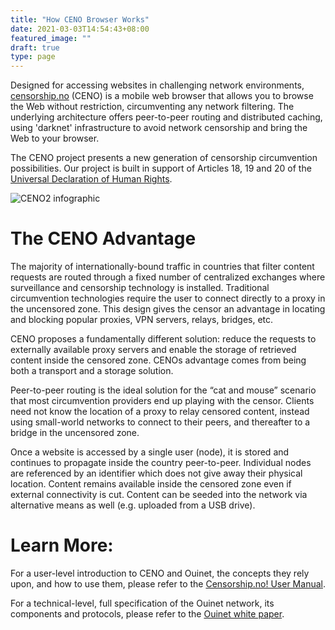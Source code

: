 ```yaml
---
title: "How CENO Browser Works"
date: 2021-03-03T14:54:43+08:00
featured_image: ""
draft: true
type: page
---
```


Designed for accessing websites in challenging network environments, [censorship.no](https://github.com/censorship-no) (CENO) is a mobile web browser that allows you to browse the Web without restriction, circumventing any network filtering. The underlying architecture offers peer-to-peer routing and distributed caching, using 'darknet' infrastructure to avoid network censorship and bring the Web to your browser.

The CENO project presents a new generation of censorship circumvention possibilities. Our project is built in support of Articles 18, 19 and 20 of the [Universal Declaration of Human Rights](http://www.un.org/en/universal-declaration-human-rights/).

![CENO2 infographic](/images/ceno_infographic.png)

# The CENO Advantage
The majority of internationally-bound traffic in countries that filter content requests are routed through a fixed number of centralized exchanges where surveillance and censorship technology is installed. Traditional circumvention technologies require the user to connect directly to a proxy in the uncensored zone. This design gives the censor an advantage in locating and blocking popular proxies, VPN servers, relays, bridges, etc.

CENO proposes a fundamentally different solution: reduce the requests to externally available proxy servers and enable the storage of retrieved content inside the censored zone. CENOs advantage comes from being both a transport and a storage solution.

Peer-to-peer routing is the ideal solution for the “cat and mouse” scenario that most circumvention providers end up playing with the censor. Clients need not know the location of a proxy to relay censored content, instead using small-world networks to connect to their peers, and thereafter to a bridge in the uncensored zone.

Once a website is accessed by a single user (node), it is stored and continues to propagate inside the country peer-to-peer. Individual nodes are referenced by an identifier which does not give away their physical location. Content remains available inside the censored zone even if external connectivity is cut. Content can be seeded into the network via alternative means as well (e.g. uploaded from a USB drive).

# Learn More:
For a user-level introduction to CENO and Ouinet, the concepts they rely upon, and how to use them, please refer to the [Censorship.no! User Manual][].

[Censorship.no! User Manual]: https://censorship.no/user-manual/en/

For a technical-level, full specification of the Ouinet network, its components and protocols, please refer to the [Ouinet white paper][].

[Ouinet white paper]: https://github.com/equalitie/ouinet/blob/master/doc/ouinet-network-whitepaper.md
